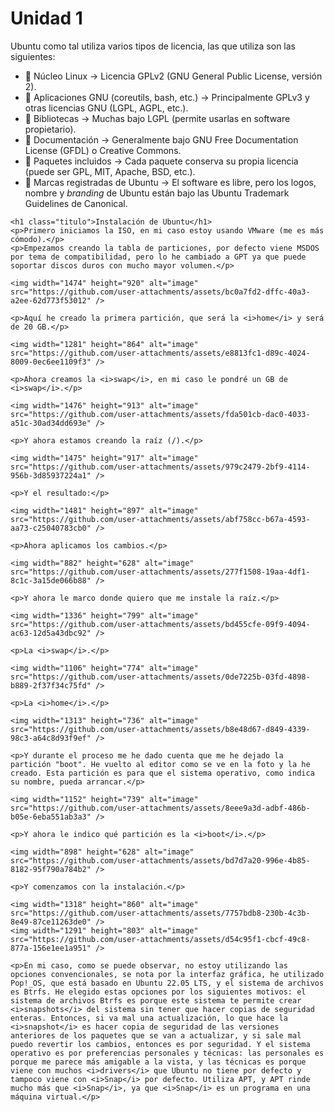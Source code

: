 <main class="contenedor-principal">
    <h1 class="titulo">Unidad 1</h1>
    <p>Ubuntu como tal utiliza varios tipos de licencia, las que utiliza son las siguientes:</p>
    <ul>
        <li>🔹 Núcleo Linux → Licencia GPLv2 (GNU General Public License, versión 2).</li>
        <li>🔹 Aplicaciones GNU (coreutils, bash, etc.) → Principalmente GPLv3 y otras licencias GNU (LGPL, AGPL, etc.).</li>
        <li>🔹 Bibliotecas → Muchas bajo LGPL (permite usarlas en software propietario).</li>
        <li>🔹 Documentación → Generalmente bajo GNU Free Documentation License (GFDL) o Creative Commons.</li>
        <li>🔹 Paquetes incluidos → Cada paquete conserva su propia licencia (puede ser GPL, MIT, Apache, BSD, etc.).</li>
        <li>🔹 Marcas registradas de Ubuntu → El software es libre, pero los logos, nombre y <i>branding</i> de Ubuntu están bajo las Ubuntu Trademark Guidelines de Canonical.</li>
    </ul>

    <h1 class="titulo">Instalación de Ubuntu</h1>
    <p>Primero iniciamos la ISO, en mi caso estoy usando VMware (me es más cómodo).</p>
    <p>Empezamos creando la tabla de particiones, por defecto viene MSDOS por tema de compatibilidad, pero lo he cambiado a GPT ya que puede soportar discos duros con mucho mayor volumen.</p>

    <img width="1474" height="920" alt="image" src="https://github.com/user-attachments/assets/bc0a7fd2-dffc-40a3-a2ee-62d773f53012" />

    <p>Aquí he creado la primera partición, que será la <i>home</i> y será de 20 GB.</p>

    <img width="1281" height="864" alt="image" src="https://github.com/user-attachments/assets/e8813fc1-d89c-4024-8009-0ec6ee1109f3" />

    <p>Ahora creamos la <i>swap</i>, en mi caso le pondré un GB de <i>swap</i>.</p>

    <img width="1476" height="913" alt="image" src="https://github.com/user-attachments/assets/fda501cb-dac0-4033-a51c-30ad34dd693e" />

    <p>Y ahora estamos creando la raíz (/).</p>

    <img width="1475" height="917" alt="image" src="https://github.com/user-attachments/assets/979c2479-2bf9-4114-956b-3d85937224a1" />

    <p>Y el resultado:</p>

    <img width="1481" height="897" alt="image" src="https://github.com/user-attachments/assets/abf758cc-b67a-4593-aa73-c25040783cb0" />

    <p>Ahora aplicamos los cambios.</p>

    <img width="882" height="628" alt="image" src="https://github.com/user-attachments/assets/277f1508-19aa-4df1-8c1c-3a15de066b88" />

    <p>Y ahora le marco donde quiero que me instale la raíz.</p>

    <img width="1336" height="799" alt="image" src="https://github.com/user-attachments/assets/bd455cfe-09f9-4094-ac63-12d5a43dbc92" />

    <p>La <i>swap</i>.</p>

    <img width="1106" height="774" alt="image" src="https://github.com/user-attachments/assets/0de7225b-03fd-4898-b889-2f37f34c75fd" />

    <p>La <i>home</i>.</p>

    <img width="1313" height="736" alt="image" src="https://github.com/user-attachments/assets/b8e48d67-d849-4339-98c3-a64c8d93f9ef" />

    <p>Y durante el proceso me he dado cuenta que me he dejado la partición "boot". He vuelto al editor como se ve en la foto y la he creado. Esta partición es para que el sistema operativo, como indica su nombre, pueda arrancar.</p>

    <img width="1152" height="739" alt="image" src="https://github.com/user-attachments/assets/8eee9a3d-adbf-486b-b05e-6eba551ab3a3" />

    <p>Y ahora le indico qué partición es la <i>boot</i>.</p>

    <img width="898" height="628" alt="image" src="https://github.com/user-attachments/assets/bd7d7a20-996e-4b85-8182-95f790a784b2" />

    <p>Y comenzamos con la instalación.</p>

    <img width="1318" height="860" alt="image" src="https://github.com/user-attachments/assets/7757bdb8-230b-4c3b-8e49-87ce11263de0" />
    <img width="1291" height="803" alt="image" src="https://github.com/user-attachments/assets/d54c95f1-cbcf-49c8-877a-156e1ee1a951" />

    <p>En mi caso, como se puede observar, no estoy utilizando las opciones convencionales, se nota por la interfaz gráfica, he utilizado Pop!_OS, que está basado en Ubuntu 22.05 LTS, y el sistema de archivos es Btrfs. He elegido estas opciones por los siguientes motivos: el sistema de archivos Btrfs es porque este sistema te permite crear <i>snapshots</i> del sistema sin tener que hacer copias de seguridad enteras. Entonces, si va mal una actualización, lo que hace la <i>snapshot</i> es hacer copia de seguridad de las versiones anteriores de los paquetes que se van a actualizar, y si sale mal puedo revertir los cambios, entonces es por seguridad. Y el sistema operativo es por preferencias personales y técnicas: las personales es porque me parece más amigable a la vista, y las técnicas es porque viene con muchos <i>drivers</i> que Ubuntu no tiene por defecto y tampoco viene con <i>Snap</i> por defecto. Utiliza APT, y APT rinde mucho más que <i>Snap</i>, ya que <i>Snap</i> es un programa en una máquina virtual.</p>
</main>
